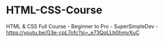 # HTML-CSS-Course
HTML &amp; CSS Full Course - Beginner to Pro - SuperSimpleDev - https://youtu.be/G3e-cpL7ofc?si=_e73QqLLb0hmvXuC
